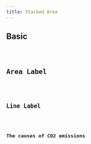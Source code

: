 ```yaml
---
title: Stacked Area
---
```


## Basic

<code src="./basic.tsx" />

## Area Label

<code src="./area-label.tsx" />

## Line Label

<code src="./line-label.tsx" />

## The causes of CO2 emissions

<code src="./co2.tsx">
